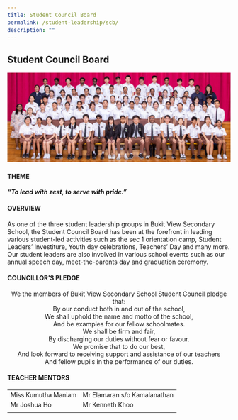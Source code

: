 ```yaml
---
title: Student Council Board
permalink: /student-leadership/scb/
description: ""
---
```

## Student Council Board

![](/images/CCA%20Page/Group%20Photo/school%20council%20board%20_formal.jpg)

#### THEME

**_“To lead with zest, to serve with pride.”_**

#### OVERVIEW

As one of the three student leadership groups in Bukit View Secondary School, the Student Council Board has been at the forefront in leading various student-led activities such as the sec 1 orientation camp, Student Leaders’ Investiture, Youth day celebrations, Teachers’ Day and many more. Our student leaders are also involved in various school events such as our annual speech day, meet-the-parents day and graduation ceremony.  
  
#### COUNCILLOR’S PLEDGE

<center>We the members of Bukit View Secondary School Student Council pledge that:  <br>
By our conduct both in and out of the school, <br>
We shall uphold the name and motto of the school, <br>
And be examples for our fellow schoolmates. <br>
We shall be firm and fair, <br>
By discharging our duties without fear or favour. <br>
We promise that to do our best, <br>
And look forward to receiving support and assistance of our teachers <br>
And fellow pupils in the performance of our duties. </center>

#### TEACHER&nbsp;MENTORS

|   |   |
|---|---|
| Miss Kumutha Maniam  | Mr Elamaran s/o Kamalanathan  |
| Mr Joshua Ho  | Mr Kenneth Khoo  |
|   |   |